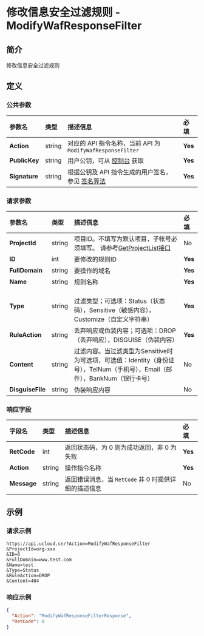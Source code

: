 # 修改信息安全过滤规则 - ModifyWafResponseFilter

## 简介

修改信息安全过滤规则









## 定义

### 公共参数

| 参数名 | 类型 | 描述信息 | 必填 |
|:---|:---|:---|:---|
| **Action**     | string  | 对应的 API 指令名称，当前 API 为 `ModifyWafResponseFilter`                        | **Yes** |
| **PublicKey**  | string  | 用户公钥，可从 [控制台](https://console.ucloud.cn/uapi/apikey) 获取                                             | **Yes** |
| **Signature**  | string  | 根据公钥及 API 指令生成的用户签名，参见 [签名算法](api/summary/signature.md)  | **Yes** |

### 请求参数

| 参数名 | 类型 | 描述信息 | 必填 |
|:---|:---|:---|:---|
| **ProjectId** | string | 项目ID。不填写为默认项目，子帐号必须填写。 请参考[GetProjectList接口](api/summary/get_project_list) |No|
| **ID** | int | 要修改的规则ID |**Yes**|
| **FullDomain** | string | 要操作的域名 |**Yes**|
| **Name** | string | 规则名称 |**Yes**|
| **Type** | string | 	<br />过滤类型；可选项：Status（状态码），Sensitive（敏感内容），Customize（自定义字符串） |**Yes**|
| **RuleAction** | string | 丢弃响应或伪装内容；可选项：DROP（丢弃响应），DISGUISE（伪装内容） |**Yes**|
| **Content** | string | 过滤内容。当过滤类型为Sensitive时为可选项，可选值：Identity（身份证号），TelNum（手机号），Email（邮件），BankNum（银行卡号） |No|
| **DisguiseFile** | string | 伪装响应内容 |No|

### 响应字段

| 字段名 | 类型 | 描述信息 | 必填 |
|:---|:---|:---|:---|
| **RetCode** | int | 返回状态码，为 0 则为成功返回，非 0 为失败 |**Yes**|
| **Action** | string | 操作指令名称 |**Yes**|
| **Message** | string | 返回错误消息，当 `RetCode` 非 0 时提供详细的描述信息 |No|




## 示例

### 请求示例
    
```
https://api.ucloud.cn/?Action=ModifyWafResponseFilter
&ProjectId=org-xxx
&ID=6
&FullDomain=www.test.com
&Name=test
&Type=Status
&RuleAction=DROP
&Content=404
```

### 响应示例
    
```json
{
  "Action": "ModifyWafResponseFilterResponse",
  "RetCode": 0
}
```





